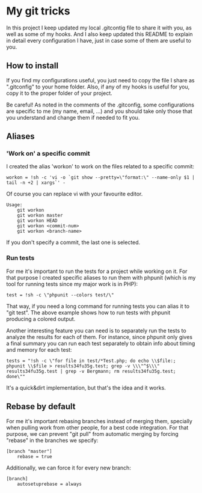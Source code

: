 # My git tricks

In this project I keep updated my local .gitcontig file to share it with you, as well as some of my hooks.
And I also keep updated this README to explain in detail every configuration I have, just in case some of them are useful to you.


## How to install

If you find my configurations useful, you just need to copy the file I share as ".gitconfig" to your home folder.
Also, if any of my hooks is useful for you, copy it to the proper folder of your project.

Be careful! As noted in the comments of the .gitconfig, some configurations are specific to me (my name, email, ...) and you should take only those that you understand and change them if needed to fit you.


## Aliases

### 'Work on' a specific commit

I created the alias 'workon' to work on the files related to a specific commit:

	workon = !sh -c 'vi -o `git show --pretty=\"format:\" --name-only $1 | tail -n +2 | xargs`' -

Of course you can replace vi with your favourite editor.
    
	Usage:
		git workon
		git workon master
		git workon HEAD
		git workon <commit-num>
		git workon <branch-name>

If you don't specify a commit, the last one is selected.

### Run tests

For me it's important to run the tests for a project while working on it. For that purpose I created specific aliases to run them with phpunit (which is my tool for running tests since my major work is in PHP):

	test = !sh -c \"phpunit --colors test/\"

That way, if you need a long command for running tests you can alias it to "git test". The above example shows how to run tests with phpunit producing a colored output.

Another interesting feature you can need is to separately run the tests to analyze the results for each of them. For instance, since phpunit only gives a final summary you can run each test separately to obtain info about timing and memory for each test:

	tests = "!sh -c \"for file in test/*Test.php; do echo \\$file:; phpunit \\$file > results34fu35g.test; grep -v \\\"^$\\\" results34fu35g.test | grep -v Bergmann; rm results34fu35g.test; done\""

It's a quick&dirt implementation, but that's the idea and it works.

## Rebase by default

For me it's important rebasing branches instead of merging them, specially when pulling work from other people, for a best code integration. For that purpose, we can prevent "git pull" from automatic merging by forcing "rebase" in the branches we specify:

	[branch "master"]
		rebase = true

Additionally, we can force it for every new branch:

	[branch]
		autosetuprebase = always

